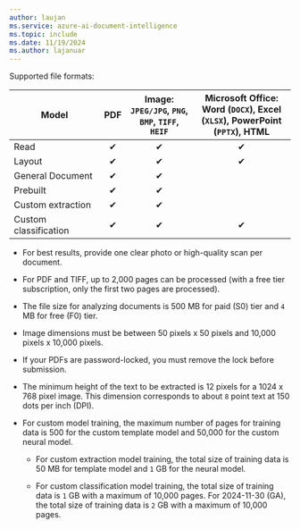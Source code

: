 ```yaml
---
author: laujan
ms.service: azure-ai-document-intelligence
ms.topic: include
ms.date: 11/19/2024
ms.author: lajanuar
---
```

<!-- markdownlint-disable MD041 -->

Supported file formats:

|Model | PDF |Image: </br>`JPEG/JPG`, `PNG`, `BMP`, `TIFF`, `HEIF` | Microsoft Office: </br> Word (`DOCX`), Excel (`XLSX`), PowerPoint (`PPTX`), HTML|
|--------|:----:|:-----:|:---------------:|
|Read            | ✔    | ✔    | ✔  |
|Layout          | ✔  | ✔ | ✔  |
|General&nbsp;Document| ✔  | ✔ |   |
|Prebuilt        |  ✔  | ✔ |   |
|Custom extraction |  ✔  | ✔ |   |
|Custom classification  |  ✔  | ✔ | ✔  |

* For best results, provide one clear photo or high-quality scan per document.

* For PDF and TIFF, up to 2,000 pages can be processed (with a free tier subscription, only the first two pages are processed).

* The file size for analyzing documents is 500 MB for paid (S0) tier and `4` MB for free (F0) tier.

* Image dimensions must be between 50 pixels x 50 pixels and 10,000 pixels x 10,000 pixels.

* If your PDFs are password-locked, you must remove the lock before submission.

* The minimum height of the text to be extracted is 12 pixels for a 1024 x 768 pixel image. This dimension corresponds to about `8` point text at 150 dots per inch (DPI).

* For custom model training, the maximum number of pages for training data is 500 for the custom template model and 50,000 for the custom neural model.

  * For custom extraction model training, the total size of training data is 50 MB for template model and `1` GB for the neural model.

  * For custom classification model training, the total size of training data is `1` GB  with a maximum of 10,000 pages. For 2024-11-30 (GA), the total size of training data is `2` GB with a maximum of 10,000 pages.
